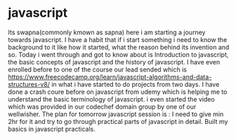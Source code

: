   # javascript
 Its swapna(commonly kmown as sapna) here i am starting a journey towards javascript. 
 I have a habit that if i start something i need to know the background to it like how it started, what the reason behind its invention and so.
 Today i went through and got to know about is Introduction to javascript, the basic concepts of javascript and the history of javascript.
 I have even enrolled before to one of the course our lead sended which is https://www.freecodecamp.org/learn/javascript-algorithms-and-data-structures-v8/ in what i have started to do 
 projects from two days.
 I have done a crash coure before on javascript from udemy which is helping me to understand the basic terminology of javascript.
 i even started the video which was provided in our codechef domain group by one of our wellwisher.
 The plan for tomorrow javascript session is : I need to give min 2hr for it and try to go through practical parts of javascript in detail.
 Built my basics in javascript practicals.
